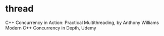 # thread
C++ Concurrency in Action: Practical Multithreading, by Anthony Williams  
Modern C++ Concurrency in Depth, Udemy
